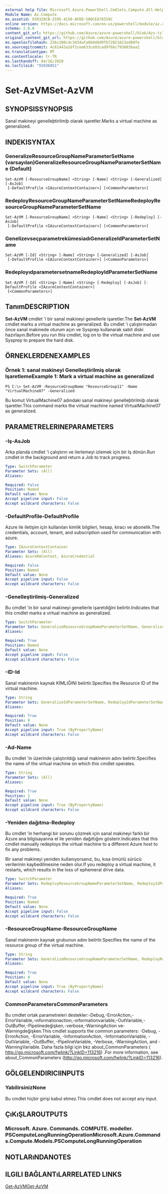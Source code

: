 ```yaml
---
external help file: Microsoft.Azure.PowerShell.Cmdlets.Compute.dll-Help-Help.xml
Module Name: Az.Compute
ms.assetid: 939320CB-2595-4150-AFDD-500CEA78559C
online version: https://docs.microsoft.com/en-us/powershell/module/az.compute/set-azvm
schema: 2.0.0
content_git_url: https://github.com/Azure/azure-powershell/blob/Azs-tzl/src/Compute/Compute/help/Set-AzVM.md
original_content_git_url: https://github.com/Azure/azure-powershell/blob/Azs-tzl/src/Compute/Compute/help/Set-AzVM.md
ms.openlocfilehash: 236c200c4c3434afa6b848d9fb72821823ad0dfe
ms.sourcegitcommit: 4c61442a2df1cee633ce93cad9f6bc793803baa2
ms.translationtype: MT
ms.contentlocale: tr-TR
ms.lasthandoff: 04/16/2020
ms.locfileid: "93936851"
---
```

# <span data-ttu-id="952c5-101">Set-AzVM</span><span class="sxs-lookup"><span data-stu-id="952c5-101">Set-AzVM</span></span>

## <span data-ttu-id="952c5-102">SYNOPSIS</span><span class="sxs-lookup"><span data-stu-id="952c5-102">SYNOPSIS</span></span>
<span data-ttu-id="952c5-103">Sanal makineyi genelleþtirilmiþ olarak işaretler.</span><span class="sxs-lookup"><span data-stu-id="952c5-103">Marks a virtual machine as generalized.</span></span>

## <span data-ttu-id="952c5-104">INDEKI</span><span class="sxs-lookup"><span data-stu-id="952c5-104">SYNTAX</span></span>

### <span data-ttu-id="952c5-105">GeneralizeResourceGroupNameParameterSetName (varsayılan)</span><span class="sxs-lookup"><span data-stu-id="952c5-105">GeneralizeResourceGroupNameParameterSetName (Default)</span></span>
```
Set-AzVM [-ResourceGroupName] <String> [-Name] <String> [-Generalized] [-AsJob]
 [-DefaultProfile <IAzureContextContainer>] [<CommonParameters>]
```

### <span data-ttu-id="952c5-106">RedeployResourceGroupNameParameterSetName</span><span class="sxs-lookup"><span data-stu-id="952c5-106">RedeployResourceGroupNameParameterSetName</span></span>
```
Set-AzVM [-ResourceGroupName] <String> [-Name] <String> [-Redeploy] [-AsJob]
 [-DefaultProfile <IAzureContextContainer>] [<CommonParameters>]
```

### <span data-ttu-id="952c5-107">Genelizevseçparametrekümesiadı</span><span class="sxs-lookup"><span data-stu-id="952c5-107">GeneralizeIdParameterSetName</span></span>
```
Set-AzVM [-Id] <String> [-Name] <String> [-Generalized] [-AsJob]
 [-DefaultProfile <IAzureContextContainer>] [<CommonParameters>]
```

### <span data-ttu-id="952c5-108">Redeployıdparametersetname</span><span class="sxs-lookup"><span data-stu-id="952c5-108">RedeployIdParameterSetName</span></span>
```
Set-AzVM [-Id] <String> [-Name] <String> [-Redeploy] [-AsJob] [-DefaultProfile <IAzureContextContainer>]
 [<CommonParameters>]
```

## <span data-ttu-id="952c5-109">Tanım</span><span class="sxs-lookup"><span data-stu-id="952c5-109">DESCRIPTION</span></span>
<span data-ttu-id="952c5-110">**Set-AzVM** cmdlet 'i bir sanal makineyi genellerle işaretler.</span><span class="sxs-lookup"><span data-stu-id="952c5-110">The **Set-AzVM** cmdlet marks a virtual machine as generalized.</span></span>
<span data-ttu-id="952c5-111">Bu cmdlet 'i çalıştırmadan önce sanal makinede oturum açın ve Sysprep kullanarak sabit diski hazırlayın.</span><span class="sxs-lookup"><span data-stu-id="952c5-111">Before you run this cmdlet, log on to the virtual machine and use Sysprep to prepare the hard disk.</span></span>

## <span data-ttu-id="952c5-112">ÖRNEKLERDEN</span><span class="sxs-lookup"><span data-stu-id="952c5-112">EXAMPLES</span></span>

### <span data-ttu-id="952c5-113">Örnek 1: sanal makineyi Genelleştirilmiş olarak Işaretleme</span><span class="sxs-lookup"><span data-stu-id="952c5-113">Example 1: Mark a virtual machine as generalized</span></span>
```
PS C:\> Set-AzVM -ResourceGroupName "ResourceGroup11" -Name "VirtualMachine07" -Generalized
```

<span data-ttu-id="952c5-114">Bu komut VirtualMachine07 adındaki sanal makineyi genelleþtirilmiþ olarak işaretler.</span><span class="sxs-lookup"><span data-stu-id="952c5-114">This command marks the virtual machine named VirtualMachine07 as generalized.</span></span>

## <span data-ttu-id="952c5-115">PARAMETRELERINE</span><span class="sxs-lookup"><span data-stu-id="952c5-115">PARAMETERS</span></span>

### <span data-ttu-id="952c5-116">-Iş</span><span class="sxs-lookup"><span data-stu-id="952c5-116">-AsJob</span></span>
<span data-ttu-id="952c5-117">Arka planda cmdlet 'i çalıştırın ve ilerlemeyi izlemek için bir Iş dönün.</span><span class="sxs-lookup"><span data-stu-id="952c5-117">Run cmdlet in the background and return a Job to track progress.</span></span>

```yaml
Type: SwitchParameter
Parameter Sets: (All)
Aliases: 

Required: False
Position: Named
Default value: None
Accept pipeline input: False
Accept wildcard characters: False
```

### <span data-ttu-id="952c5-118">-DefaultProfile</span><span class="sxs-lookup"><span data-stu-id="952c5-118">-DefaultProfile</span></span>
<span data-ttu-id="952c5-119">Azure ile iletişim için kullanılan kimlik bilgileri, hesap, kiracı ve abonelik.</span><span class="sxs-lookup"><span data-stu-id="952c5-119">The credentials, account, tenant, and subscription used for communication with azure.</span></span>

```yaml
Type: IAzureContextContainer
Parameter Sets: (All)
Aliases: AzureRmContext, AzureCredential

Required: False
Position: Named
Default value: None
Accept pipeline input: False
Accept wildcard characters: False
```

### <span data-ttu-id="952c5-120">-Genelleştirilmiş</span><span class="sxs-lookup"><span data-stu-id="952c5-120">-Generalized</span></span>
<span data-ttu-id="952c5-121">Bu cmdlet 'in bir sanal makineyi genellerle işaretdiğini belirtir.</span><span class="sxs-lookup"><span data-stu-id="952c5-121">Indicates that this cmdlet marks a virtual machine as generalized.</span></span>

```yaml
Type: SwitchParameter
Parameter Sets: GeneralizeResourceGroupNameParameterSetName, GeneralizeIdParameterSetName
Aliases: 

Required: True
Position: Named
Default value: None
Accept pipeline input: False
Accept wildcard characters: False
```

### <span data-ttu-id="952c5-122">-ID</span><span class="sxs-lookup"><span data-stu-id="952c5-122">-Id</span></span>
<span data-ttu-id="952c5-123">Sanal makinenin kaynak KIMLIĞINI belirtir.</span><span class="sxs-lookup"><span data-stu-id="952c5-123">Specifies the Resource ID of the virtual machine.</span></span>

```yaml
Type: String
Parameter Sets: GeneralizeIdParameterSetName, RedeployIdParameterSetName
Aliases: 

Required: True
Position: 0
Default value: None
Accept pipeline input: True (ByPropertyName)
Accept wildcard characters: False
```

### <span data-ttu-id="952c5-124">-Ad</span><span class="sxs-lookup"><span data-stu-id="952c5-124">-Name</span></span>
<span data-ttu-id="952c5-125">Bu cmdlet 'in üzerinde çalıştırıldığı sanal makinenin adını belirtir.</span><span class="sxs-lookup"><span data-stu-id="952c5-125">Specifies the name of the virtual machine on which this cmdlet operates.</span></span>

```yaml
Type: String
Parameter Sets: (All)
Aliases: 

Required: True
Position: 1
Default value: None
Accept pipeline input: True (ByPropertyName)
Accept wildcard characters: False
```

### <span data-ttu-id="952c5-126">-Yeniden dağıtma</span><span class="sxs-lookup"><span data-stu-id="952c5-126">-Redeploy</span></span>
<span data-ttu-id="952c5-127">Bu cmdlet 'in herhangi bir sorunu çözmek için sanal makineyi farklı bir Azure ana bilgisayarına el ile yeniden dağıttığını gösterir.</span><span class="sxs-lookup"><span data-stu-id="952c5-127">Indicates that this cmdlet manually redeploys the virtual machine to a different Azure host to fix any problems.</span></span>

<span data-ttu-id="952c5-128">Bir sanal makineyi yeniden kullanıyorsanız, bu, kısa ömürlü sürücü verilerinin kaybedilmesine neden olur.</span><span class="sxs-lookup"><span data-stu-id="952c5-128">If you redeploy a virtual machine, it restarts, which results in the loss of ephemeral drive data.</span></span>

```yaml
Type: SwitchParameter
Parameter Sets: RedeployResourceGroupNameParameterSetName, RedeployIdParameterSetName
Aliases: 

Required: True
Position: Named
Default value: None
Accept pipeline input: False
Accept wildcard characters: False
```

### <span data-ttu-id="952c5-129">-ResourceGroupName</span><span class="sxs-lookup"><span data-stu-id="952c5-129">-ResourceGroupName</span></span>
<span data-ttu-id="952c5-130">Sanal makinenin kaynak grubunun adını belirtir.</span><span class="sxs-lookup"><span data-stu-id="952c5-130">Specifies the name of the resource group of the virtual machine.</span></span>

```yaml
Type: String
Parameter Sets: GeneralizeResourceGroupNameParameterSetName, RedeployResourceGroupNameParameterSetName
Aliases: 

Required: True
Position: 0
Default value: None
Accept pipeline input: True (ByPropertyName)
Accept wildcard characters: False
```

### <span data-ttu-id="952c5-131">CommonParameters</span><span class="sxs-lookup"><span data-stu-id="952c5-131">CommonParameters</span></span>
<span data-ttu-id="952c5-132">Bu cmdlet ortak parametreleri destekler:-Debug,-ErrorAction,-ErrorVariable,-ınformationaction,-ınformationvariable,-OutVariable,-OutBuffer,-Pipelinedeğişken,-verbose,-WarningAction ve-Warningdeğişken.</span><span class="sxs-lookup"><span data-stu-id="952c5-132">This cmdlet supports the common parameters: -Debug, -ErrorAction, -ErrorVariable, -InformationAction, -InformationVariable, -OutVariable, -OutBuffer, -PipelineVariable, -Verbose, -WarningAction, and -WarningVariable.</span></span> <span data-ttu-id="952c5-133">Daha fazla bilgi için bkz about_CommonParameters ( http://go.microsoft.com/fwlink/?LinkID=113216) .</span><span class="sxs-lookup"><span data-stu-id="952c5-133">For more information, see about_CommonParameters (http://go.microsoft.com/fwlink/?LinkID=113216).</span></span>

## <span data-ttu-id="952c5-134">GÖLGELENDIRICI</span><span class="sxs-lookup"><span data-stu-id="952c5-134">INPUTS</span></span>

### <span data-ttu-id="952c5-135">Yabilirsiniz</span><span class="sxs-lookup"><span data-stu-id="952c5-135">None</span></span>
<span data-ttu-id="952c5-136">Bu cmdlet hiçbir girişi kabul etmez.</span><span class="sxs-lookup"><span data-stu-id="952c5-136">This cmdlet does not accept any input.</span></span>

## <span data-ttu-id="952c5-137">ÇıKıŞLAR</span><span class="sxs-lookup"><span data-stu-id="952c5-137">OUTPUTS</span></span>

### <span data-ttu-id="952c5-138">Microsoft. Azure. Commands. COMPUTE. modeller. PSComputeLongRunningOperation</span><span class="sxs-lookup"><span data-stu-id="952c5-138">Microsoft.Azure.Commands.Compute.Models.PSComputeLongRunningOperation</span></span>

## <span data-ttu-id="952c5-139">NOTLARıNDA</span><span class="sxs-lookup"><span data-stu-id="952c5-139">NOTES</span></span>

## <span data-ttu-id="952c5-140">ILGILI BAĞLANTıLAR</span><span class="sxs-lookup"><span data-stu-id="952c5-140">RELATED LINKS</span></span>

[<span data-ttu-id="952c5-141">Get-AzVM</span><span class="sxs-lookup"><span data-stu-id="952c5-141">Get-AzVM</span></span>](./Get-AzVM.md)


